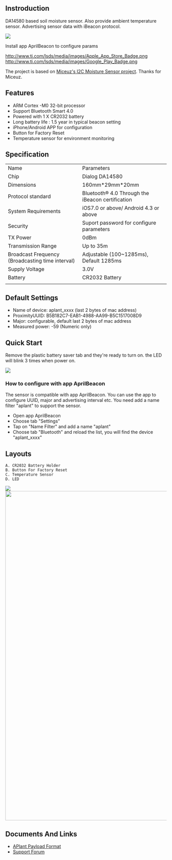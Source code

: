 ## Instroduction

DA14580 based soil moisture sensor. Also provide ambient temperature
sensor. Advertising sensor data with iBeacon
protocol.

<img src="http://i0.aprbrother.com/wp-content/uploads/2016/06/plant_1-600x600.jpg">

Install app AprilBeacon to configure
params

[<http://www.ti.com/lsds/media/images/Apple_App_Store_Badge.png>](https://itunes.apple.com/app/id847517010)
[<http://www.ti.com/lsds/media/images/Google_Play_Badge.png>](https://play.google.com/store/apps/details?id=com.aprilbrother.ab_ibeacon)

The project is based on [Miceuz's I2C Moisture Sensor
project](https://github.com/Miceuz/i2c-moisture-sensor). Thanks for
Miceuz.

## Features

  - ARM Cortex -M0 32-bit processor
  - Support Bluetooth Smart 4.0
  - Powered with 1 X CR2032 battery
  - Long battery life : 1.5 year in typical beacon setting
  - iPhone/Android APP for configuration
  - Button for Factory Reset
  - Temperature sensor for environment
monitoring

## Specification

|                                                  |                                                  |
| ------------------------------------------------ | ------------------------------------------------ |
| Name                                             | Parameters                                       |
| Chip                                             | Dialog DA14580                                   |
| Dimensions                                       | 160mm\*29mm\*20mm                                |
| Protocol standard                                | Bluetooth® 4.0 Through the iBeacon certification |
| System Requirements                              | iOS7.0 or above/ Android 4.3 or above            |
| Security                                         | Suport password for configure parameters         |
| TX Power                                         | 0dBm                                             |
| Transmission Range                               | Up to 35m                                        |
| Broadcast Frequency (Broadcasting time interval) | Adjustable (100~1285ms), Default 1285ms          |
| Supply Voltage                                   | 3.0V                                             |
| Battery                                          | CR2032 Battery                                   |
|  |

## Default Settings

  - Name of device: aplant_xxxx (last 2 bytes of mac address)
  - ProximityUUID: B5B182C7-EAB1-4988-AA99-B5C1517008D9
  - Major: configurable, default last 2 bytes of mac address
  - Measured power: -59 (Numeric only)

## Quick Start

Remove the plastic battery saver tab and they're ready to turn on. the
LED will blink 3 times when power on.

<img src="//i1.aprbrother.com/plant_plastic.jpg">

### How to configure with app AprilBeacon

The sensor is compatible with app AprilBeacon. You can use the app to
configure UUID, major and advertising interval etc. You need add a name
filter "aplant" to support the sensor.

  - Open app AprilBeacon
  - Choose tab "Settings"
  - Tap on "Name Filter" and add a name "aplant"
  - Choose tab "Bluetooth" and reload the list, you will find the device
    "aplant_xxxx"

## Layouts

    A. CR2032 Battery Holder
    B. Button For Factory Reset
    C. Temperature Sensor
    D. LED

<img src="//i1.aprbrother.com/aplant_layout_1.jpg-1024.jpg">

<img src="//i1.aprbrother.com/soil-pcb.png" width="1024">

## Documents And Links

  - [APlant Payload Format](APlant_Payload_Format.md)
  - [Support Forum](http://bbs.aprbrother.com)

